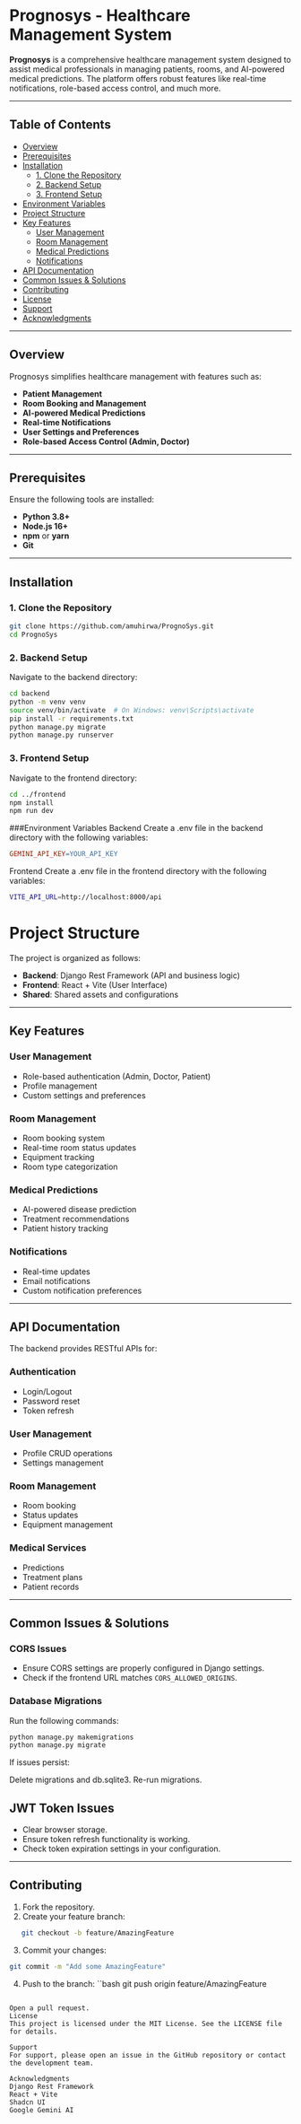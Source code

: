 # Prognosys - Healthcare Management System

**Prognosys** is a comprehensive healthcare management system designed to assist medical professionals in managing patients, rooms, and AI-powered medical predictions. The platform offers robust features like real-time notifications, role-based access control, and much more.

---

## Table of Contents

- [Overview](#overview)
- [Prerequisites](#prerequisites)
- [Installation](#installation)
  - [1. Clone the Repository](#1-clone-the-repository)
  - [2. Backend Setup](#2-backend-setup)
  - [3. Frontend Setup](#3-frontend-setup)
- [Environment Variables](#environment-variables)
- [Project Structure](#project-structure)
- [Key Features](#key-features)
  - [User Management](#user-management)
  - [Room Management](#room-management)
  - [Medical Predictions](#medical-predictions)
  - [Notifications](#notifications)
- [API Documentation](#api-documentation)
- [Common Issues & Solutions](#common-issues--solutions)
- [Contributing](#contributing)
- [License](#license)
- [Support](#support)
- [Acknowledgments](#acknowledgments)

---

## Overview

Prognosys simplifies healthcare management with features such as:
- **Patient Management**
- **Room Booking and Management**
- **AI-powered Medical Predictions**
- **Real-time Notifications**
- **User Settings and Preferences**
- **Role-based Access Control (Admin, Doctor)**

---

## Prerequisites

Ensure the following tools are installed:
- **Python 3.8+**
- **Node.js 16+**
- **npm** or **yarn**
- **Git**

---

## Installation

### 1. Clone the Repository
```bash
git clone https://github.com/amuhirwa/PrognoSys.git
cd PrognoSys
```
### 2. Backend Setup
Navigate to the backend directory:
```bash
cd backend
python -m venv venv
source venv/bin/activate  # On Windows: venv\Scripts\activate
pip install -r requirements.txt
python manage.py migrate
python manage.py runserver
```
### 3. Frontend Setup
Navigate to the frontend directory:
```bash
cd ../frontend
npm install
npm run dev
```
###Environment Variables
Backend
Create a .env file in the backend directory with the following variables:

```makefile
GEMINI_API_KEY=YOUR_API_KEY
```
Frontend
Create a .env file in the frontend directory with the following variables:

```bash
VITE_API_URL=http://localhost:8000/api
```
# Project Structure

The project is organized as follows:
- **Backend**: Django Rest Framework (API and business logic)
- **Frontend**: React + Vite (User Interface)
- **Shared**: Shared assets and configurations

---

## Key Features

### User Management
- Role-based authentication (Admin, Doctor, Patient)
- Profile management
- Custom settings and preferences

### Room Management
- Room booking system
- Real-time room status updates
- Equipment tracking
- Room type categorization

### Medical Predictions
- AI-powered disease prediction
- Treatment recommendations
- Patient history tracking

### Notifications
- Real-time updates
- Email notifications
- Custom notification preferences

---

## API Documentation

The backend provides RESTful APIs for:

### Authentication
- Login/Logout
- Password reset
- Token refresh

### User Management
- Profile CRUD operations
- Settings management

### Room Management
- Room booking
- Status updates
- Equipment management

### Medical Services
- Predictions
- Treatment plans
- Patient records

---

## Common Issues & Solutions

### CORS Issues
- Ensure CORS settings are properly configured in Django settings.
- Check if the frontend URL matches `CORS_ALLOWED_ORIGINS`.

### Database Migrations
Run the following commands:
```bash
python manage.py makemigrations
python manage.py migrate
```
If issues persist:

Delete migrations and db.sqlite3.
Re-run migrations.

## JWT Token Issues

- Clear browser storage.
- Ensure token refresh functionality is working.
- Check token expiration settings in your configuration.

---

## Contributing

1. Fork the repository.
2. Create your feature branch:
```bash
   git checkout -b feature/AmazingFeature
```
3. Commit your changes:
```bash
git commit -m "Add some AmazingFeature"
```
4. Push to the branch:
``bash
git push origin feature/AmazingFeature
```

Open a pull request.
License
This project is licensed under the MIT License. See the LICENSE file for details.

Support
For support, please open an issue in the GitHub repository or contact the development team.

Acknowledgments
Django Rest Framework
React + Vite
Shadcn UI
Google Gemini AI
